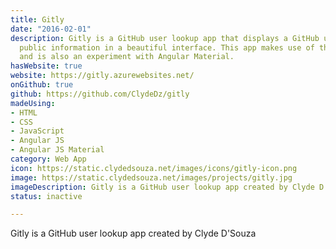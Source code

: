 ```yaml
---
title: Gitly
date: "2016-02-01"
description: Gitly is a GitHub user lookup app that displays a GitHub user's basic
  public information in a beautiful interface. This app makes use of the GitHub API
  and is also an experiment with Angular Material.
hasWebsite: true
website: https://gitly.azurewebsites.net/
onGithub: true
github: https://github.com/ClydeDz/gitly
madeUsing:
- HTML
- CSS
- JavaScript
- Angular JS
- Angular JS Material
category: Web App
icon: https://static.clydedsouza.net/images/icons/gitly-icon.png
image: https://static.clydedsouza.net/images/projects/gitly.jpg
imageDescription: Gitly is a GitHub user lookup app created by Clyde D'Souza
status: inactive

---
```


Gitly is a GitHub user lookup app created by Clyde D'Souza
